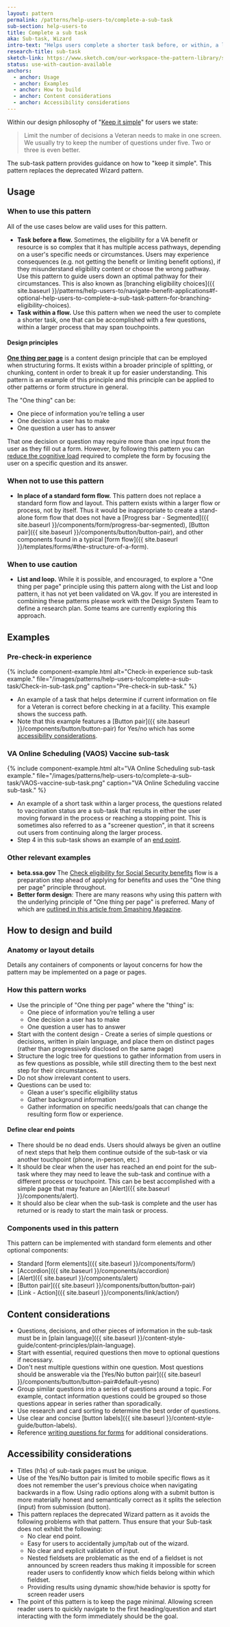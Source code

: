 ```yaml
---
layout: pattern
permalink: /patterns/help-users-to/complete-a-sub-task
sub-section: help-users-to
title: Complete a sub task
aka: Sub-task, Wizard
intro-text: "Helps users complete a shorter task before, or within, a larger process or flow." 
research-title: sub-task
sketch-link: https://www.sketch.com/our-workspace-the-pattern-library/specific-page-for-this-pattern
status: use-with-caution-available
anchors:
  - anchor: Usage
  - anchor: Examples
  - anchor: How to build
  - anchor: Content considerations
  - anchor: Accessibility considerations
---
```


Within our design philosophy of "[Keep it simple](https://department-of-veterans-affairs.github.io/va-digital-service-handbook/resources/design#design-philosophy)" for users we state:

> Limit the number of decisions a Veteran needs to make in one screen. We usually try to keep the number of questions under five. Two or three is even better.

The sub-task pattern provides guidance on how to "keep it simple". This pattern replaces the deprecated Wizard pattern. 

## Usage

### When to use this pattern

All of the use cases below are valid uses for this pattern.

* **Task before a flow.** Sometimes, the eligibility for a VA benefit or resource is so complex that it has multiple access pathways, depending on a user's specific needs or circumstances. Users may experience consequences (e.g. not getting the benefit or limiting benefit options), if they misunderstand eligibility content or choose the wrong pathway. Use this pattern to guide users down an optimal pathway for their circumstances. This is also known as [branching eligibility choices]({{ site.baseurl }}/patterns/help-users-to/navigate-benefit-applications#f-optional-help-users-to-complete-a-sub-task-pattern-for-branching-eligibility-choices).
* **Task within a flow.** Use this pattern when we need the user to complete a shorter task, one that can be accomplished with a few questions, within a larger process that may span touchpoints.

#### Design principles

**[One thing per page](https://www.gov.uk/service-manual/design/form-structure#start-with-one-thing-per-page)** is a content design principle that can be employed when structuring forms. It exists within a broader principle of splitting, or chunking, content in order to break it up for easier understanding. This pattern is an example of this principle and this principle can be applied to other patterns or form structure in general.

The "One thing" can be:
* One piece of information you’re telling a user
* One decision a user has to make
* One question a user has to answer

That one decision or question may require more than one input from the user as they fill out a form. However, by following this pattern you can [reduce the cognitive load](https://www.nngroup.com/articles/minimize-cognitive-load/) required to complete the form by focusing the user on a specific question and its answer.

### When not to use this pattern

* **In place of a standard form flow.** This pattern does not replace a standard form flow and layout. This pattern exists within a larger flow or process, not by itself. Thus it would be inappropriate to create a stand-alone form flow that does not have a [Progress bar - Segmented]({{ site.baseurl }}/components/form/progress-bar-segmented), [Button pair]({{ site.baseurl }}/components/button/button-pair), and other components found in a typical [form flow]({{ site.baseurl }}/templates/forms/#the-structure-of-a-form).

### When to use caution

* **List and loop.** While it is possible, and encouraged, to explore a "One thing per page" principle using this pattern along with the List and loop pattern, it has not yet been validated on VA.gov. If you are interested in combining these patterns please work with the Design System Team to define a research plan. Some teams are currently exploring this approach.

## Examples

### Pre-check-in experience

{% include component-example.html alt="Check-in experience sub-task example." file="/images/patterns/help-users-to/complete-a-sub-task/Check-in-sub-task.png" caption="Pre-check-in sub-task." %}

* An example of a task that helps determine if current information on file for a Veteran is correct before checking in at a facility. This example shows the success path.
* Note that this example features a [Button pair]({{ site.baseurl }}/components/button/button-pair) for Yes/no which has some [accessibility considerations](#accessibility-considerations).

### VA Online Scheduling (VAOS) Vaccine sub-task

{% include component-example.html alt="VA Online Scheduling sub-task example." file="/images/patterns/help-users-to/complete-a-sub-task/VAOS-vaccine-sub-task.png" caption="VA Online Scheduling vaccine sub-task." %}

* An example of a short task within a larger process, the questions related to vaccination status are a sub-task that results in either the user moving forward in the process or reaching a stopping point. This is sometimes also referred to as a "screener question", in that it screens out users from continuing along the larger process. 
* Step 4 in this sub-task shows an example of an [end point](#define-clear-end-points).

### Other relevant examples

* **beta.ssa.gov** The [Check eligibility for Social Security benefits](https://beta.ssa.gov/prepare/check-eligibility-for-benefits) flow is a preparation step ahead of applying for benefits and uses the "One thing per page" principle throughout. 
* **Better form design**: There are many reasons why using this pattern with the underlying principle of "One thing per page" is preferred. Many of which are [outlined in this article from Smashing Magazine](https://www.smashingmagazine.com/2017/05/better-form-design-one-thing-per-page/).

## How to design and build 

### Anatomy or layout details

Details any containers of components or layout concerns for how the pattern may be implemented on a page or pages.

### How this pattern works

* Use the principle of "One thing per page" where the "thing" is:
  * One piece of information you’re telling a user
  * One decision a user has to make
  * One question a user has to answer
* Start with the content design - Create a series of simple questions or decisions, written in plain language, and place them on distinct pages (rather than progressively disclosed on the same page)
* Structure the logic tree for questions to gather information from users in as few questions as possible, while still directing them to the best next step for their circumstances.
* Do not show irrelevant content to users.
* Questions can be used to:
  * Glean a user's specific eligibility status
  * Gather background information
  * Gather information on specific needs/goals that can change the resulting form flow or experience.

#### Define clear end points
* There should be no dead ends. Users should always be given an outline of next steps that help them continue outside of the sub-task or via another touchpoint (phone, in-person, etc.) 
* It should be clear when the user has reached an end point for the sub-task where they may need to leave the sub-task and continue with a different process or touchpoint. This can be best accomplished with a simple page that may feature an [Alert]({{ site.baseurl }}/components/alert).
* It should also be clear when the sub-task is complete and the user has returned or is ready to start the main task or process.

### Components used in this pattern

This pattern can be implemented with standard form elements and other optional components:

* Standard [form elements]({{ site.baseurl }}/components/form/) 
* [Accordion]({{ site.baseurl }}/components/accordion)
* [Alert]({{ site.baseurl }}/components/alert)
* [Button pair]({{ site.baseurl }}/components/button/button-pair)
* [Link - Action]({{ site.baseurl }}/components/link/action/)

## Content considerations

* Questions, decisions, and other pieces of information in the sub-task must be in [plain language]({{ site.baseurl }}/content-style-guide/content-principles/plain-language).
* Start with essential, required questions then move to optional questions if necessary.
* Don't nest multiple questions within one question. Most questions should be answerable via the [Yes/No button pair]({{ site.baseurl }}/components/button/button-pair#default-yesno)
* Group similar questions into a series of questions around a topic. For example, contact information questions could be grouped so those questions appear in series rather than sporadically. 
* Use research and card sorting to determine the best order of questions.
* Use clear and concise [button labels]({{ site.baseurl }}/content-style-guide/button-labels).
* Reference [writing questions for forms](https://service-manual.nhs.uk/content/how-to-write-good-questions-for-forms/get-the-questions-into-order) for additional considerations.

## Accessibility considerations

* Titles (h1s) of sub-task pages must be unique. 
* Use of the Yes/No button pair is limited to mobile specific flows as it does not remember the user's previous choice when navigating backwards in a flow. Using radio options along with a submit button is more materially honest and semantically correct as it splits the selection (input) from submission (button).
* This pattern replaces the deprecated Wizard pattern as it avoids the following problems with that pattern. Thus ensure that your Sub-task does not exhibit the following:
  * No clear end point.
  * Easy for users to accidentally jump/tab out of the wizard.
  * No clear and explicit validation of input.
  * Nested fieldsets are problematic as the end of a fieldset is not announced by screen readers thus making it impossible for screen reader users to confidently know which fields belong within which fieldset.
  * Providing results using dynamic show/hide behavior is spotty for screen reader users
* The point of this pattern is to keep the page minimal. Allowing screen reader users to quickly navigate to the first heading/question and start interacting with the form immediately should be the goal.